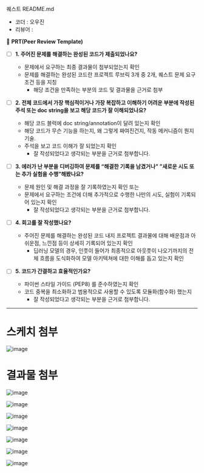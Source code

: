 퀘스트 README.md

- 코더 : 오우진
- 리뷰어 : 


🔑 **PRT(Peer Review Template)**

- [ ]  **1. 주어진 문제를 해결하는 완성된 코드가 제출되었나요?**
    - 문제에서 요구하는 최종 결과물이 첨부되었는지 확인
    - 문제를 해결하는 완성된 코드란 프로젝트 루브릭 3개 중 2개, 
    퀘스트 문제 요구조건 등을 지칭
        - 해당 조건을 만족하는 부분의 코드 및 결과물을 근거로 첨부
    
- [ ]  **2. 전체 코드에서 가장 핵심적이거나 가장 복잡하고 이해하기 어려운 부분에 작성된 
주석 또는 doc string을 보고 해당 코드가 잘 이해되었나요?**
    - 해당 코드 블럭에 doc string/annotation이 달려 있는지 확인
    - 해당 코드가 무슨 기능을 하는지, 왜 그렇게 짜여진건지, 작동 메커니즘이 뭔지 기술.
    - 주석을 보고 코드 이해가 잘 되었는지 확인
        - 잘 작성되었다고 생각되는 부분을 근거로 첨부합니다.
        
- [ ]  **3. 에러가 난 부분을 디버깅하여 문제를 “해결한 기록을 남겼거나” 
”새로운 시도 또는 추가 실험을 수행”해봤나요?**
    - 문제 원인 및 해결 과정을 잘 기록하였는지 확인 또는
    - 문제에서 요구하는 조건에 더해 추가적으로 수행한 나만의 시도, 
    실험이 기록되어 있는지 확인
        - 잘 작성되었다고 생각되는 부분을 근거로 첨부합니다.
        
- [ ]  **4. 회고를 잘 작성했나요?**
    - 주어진 문제를 해결하는 완성된 코드 내지 프로젝트 결과물에 대해
    배운점과 아쉬운점, 느낀점 등이 상세히 기록되어 있는지 확인
        - 딥러닝 모델의 경우,
        인풋이 들어가 최종적으로 아웃풋이 나오기까지의 전체 흐름을 도식화하여 
        모델 아키텍쳐에 대한 이해를 돕고 있는지 확인

- [ ]  **5. 코드가 간결하고 효율적인가요?**
    - 파이썬 스타일 가이드 (PEP8) 를 준수하였는지 확인
    - 코드 중복을 최소화하고 범용적으로 사용할 수 있도록 모듈화(함수화) 했는지
        - 잘 작성되었다고 생각되는 부분을 근거로 첨부합니다.



---
# 스케치 첨부

![image](https://github.com/ImOWJ/find_plants_app/assets/130851065/0eacf101-c8ac-45b6-8b3d-d6d413c08435)


# 결과물 첨부  

![image](https://github.com/ImOWJ/find_plants_app/assets/130851065/3626a2f5-2ba6-4268-b24d-c6a047a9ee4c)

![image](https://github.com/ImOWJ/find_plants_app/assets/130851065/a104e2c4-0a42-4dbf-9bf3-c1936794ef83)

![image](https://github.com/ImOWJ/find_plants_app/assets/130851065/528b8d7e-a3e2-4ca4-8b2a-2fab12e6146c)

![image](https://github.com/ImOWJ/find_plants_app/assets/130851065/6bbcee3b-4506-44e2-ad7e-c8d98517fd5a)

![image](https://github.com/ImOWJ/find_plants_app/assets/130851065/57b0d332-78fa-4b86-b293-c7d1c3468af6)

![image](https://github.com/ImOWJ/find_plants_app/assets/130851065/99da2d5c-2294-4865-a503-db1c0511592b)

![image](https://github.com/ImOWJ/find_plants_app/assets/130851065/eb6c2571-fedf-4b54-b8c5-6a0dafbd3396)



